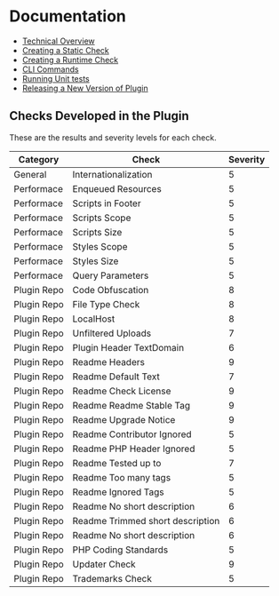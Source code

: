 # Documentation

* [Technical Overview](technical-overview.md)
* [Creating a Static Check](creating-a-static-check.md)
* [Creating a Runtime Check](creating-a-runtime-check.md)
* [CLI Commands](CLI.md)
* [Running Unit tests](running-unit-tests.md)
* [Releasing a New Version of Plugin](releasing.md)

## Checks Developed in the Plugin

These are the results and severity levels for each check.

| Category | Check | Severity |
| -------- | ------- | ------- |
| General | Internationalization | 5 |
| Performace | Enqueued Resources | 5 |
| Performace | Scripts in Footer | 5 |
| Performace | Scripts Scope | 5 |
| Performace | Scripts Size | 5 |
| Performace | Styles Scope | 5 |
| Performace | Styles Size | 5 |
| Performace | Query Parameters | 5 |
| Plugin Repo | Code Obfuscation | 8 |
| Plugin Repo | File Type Check | 8 |
| Plugin Repo | LocalHost | 8 |
| Plugin Repo | Unfiltered Uploads | 7 |
| Plugin Repo | Plugin Header TextDomain | 6 |
| Plugin Repo | Readme Headers | 9 |
| Plugin Repo | Readme Default Text | 7 |
| Plugin Repo | Readme Check License | 9 |
| Plugin Repo | Readme Readme Stable Tag | 9 |
| Plugin Repo | Readme Upgrade Notice | 9 |
| Plugin Repo | Readme Contributor Ignored | 5 |
| Plugin Repo | Readme PHP Header Ignored | 5 |
| Plugin Repo | Readme Tested up to | 7 |
| Plugin Repo | Readme Too many tags | 5 |
| Plugin Repo | Readme Ignored Tags | 5 |
| Plugin Repo | Readme No short description | 6 |
| Plugin Repo | Readme Trimmed short description | 6 |
| Plugin Repo | Readme No short description | 6 |
| Plugin Repo | PHP Coding Standards | 5 |
| Plugin Repo | Updater Check | 9 |
| Plugin Repo | Trademarks Check | 5 |